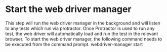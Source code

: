 # Start the web driver manager
This step will run the web driver manager in the background and will listen to any tests which run via protractor.
Once Protractor is used to run any test, the web driver will automatically load and run the test in the relevant browser. To start the web driver manager, the following command needs to be executed from the command prompt.
webdriver-manager start
